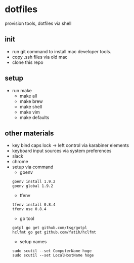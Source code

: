 # dotfiles
provision tools, dotfiles via shell

## init

* run git command to install mac developer tools.
* copy .ssh files via old mac
* clone this repo

## setup

* run make
	* make all
	* make brew
	* make shell
	* make vim
	* make defaults

## other materials

* key bind caps lock -> left control via karabiner elements
* keyboard input sources via system preferences
* slack
* chrome
* setup via command
	* goenv
	```
	goenv install 1.9.2
	goenv global 1.9.2
	```
	* tfenv
	```
	tfenv install 0.8.4
	tfenv use 0.8.4
	```
	* go tool
	```
	gotpl go get github.com/tsg/gotpl
	hclfmt go get github.com/fatih/hclfmt
	```
	* setup names
	```
	sudo scutil --set ComputerName hoge
	sudo scutil --set LocalHostName hoge
	```

